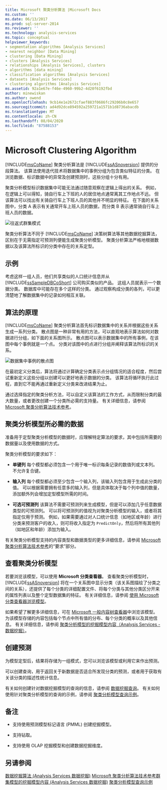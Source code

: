 ```yaml
---
title: Microsoft 聚类分析算法 |Microsoft Docs
ms.custom: ''
ms.date: 06/13/2017
ms.prod: sql-server-2014
ms.reviewer: ''
ms.technology: analysis-services
ms.topic: conceptual
helpviewer_keywords:
- segmentation algorithms [Analysis Services]
- nearest neighbor [Data Mining]
- clustering [Data Mining]
- clusters [Analysis Services]
- relationships [Analysis Services], clusters
- algorithms [data mining]
- classification algorithms [Analysis Services]
- datasets [Analysis Services]
- clustering algorithms [Analysis Services]
ms.assetid: 92a1e67e-f46e-4960-99b2-4d20f6192fbd
author: minewiskan
ms.author: owend
ms.openlocfilehash: 9cb14e1e2672cfaef883f0686fc29206b0c8e657
ms.sourcegitcommit: ad4d92dce894592a259721a1571b1d8736abacdb
ms.translationtype: MT
ms.contentlocale: zh-CN
ms.lasthandoff: 08/04/2020
ms.locfileid: "87588153"
---
```

# <a name="microsoft-clustering-algorithm"></a>Microsoft Clustering Algorithm
  [!INCLUDE[msCoName](../../includes/msconame-md.md)] 聚类分析算法是 [!INCLUDE[ssASnoversion](../../includes/ssasnoversion-md.md)] 提供的分段算法。 该算法使用迭代技术将数据集中的事例分组为包含类似特征的分类。 在浏览数据、标识数据中的异常及创建预测时，这些分组十分有用。

 聚类分析模型标识数据集中可能无法通过随意观察在逻辑上得出的关系。 例如，在逻辑上可以得知，骑自行车上下班的人的居住地点通常离其工作地点不远。 但该算法可以找出有关骑自行车上下班人员的其他并不明显的特征。 在下面的关系图中，分类 A 表示有关通常开车上班人员的数据，而分类 B 表示通常骑自行车上班人员的数据。

 ![往返式群集模式](../media/clustering-example.gif "往返式群集模式")

 聚类分析算法不同于 [!INCLUDE[msCoName](../../includes/msconame-md.md)] 决策树算法等其他数据挖掘算法，区别在于无需指定可预测列便能生成聚类分析模型。 聚类分析算法严格地根据数据以及该算法所标识的分类中存在的关系定型。

## <a name="example"></a>示例
 考虑这样一组人员，他们共享类似的人口统计信息并从 [!INCLUDE[ssSampleDBCoShort](../../includes/sssampledbcoshort-md.md)] 公司购买类似的产品。 这组人员就表示一个数据分类。 数据库中可能存在多个这样的分类。 通过观察构成分类的各列，可以更清楚地了解数据集中的记录如何相互关联。

## <a name="how-the-algorithm-works"></a>算法的原理
 [!INCLUDE[msCoName](../../includes/msconame-md.md)] 聚类分析算法首先标识数据集中的关系并根据这些关系生成一系列分类。 散点图是一种非常有用的方法，可以直观地表示算法如何对数据进行分组，如下面的关系图所示。 散点图可以表示数据集中的所有事例，在该图中每个事例就是一个点。 分类对该图中的点进行分组并阐释该算法所标识的关系。

 ![数据集中事例的散点图](../media/clustering-plot.gif "数据集中事例的散点图")

 在最初定义分类后，算法将通过计算确定分类表示点分组情况的适合程度，然后尝试重新定义这些分组以创建可以更好地表示数据的分类。 该算法将循环执行此过程，直到它不能再通过重新定义分类来改进结果为止。

 通过选择指定的聚类分析方法，可以自定义该算法的工作方式，从而限制分类的最大数量，或者更改创建一个分类所必需的支持量。 有关详细信息，请参阅 [Microsoft 聚类分析算法技术参考](microsoft-clustering-algorithm-technical-reference.md)。

## <a name="data-required-for-clustering-models"></a>聚类分析模型所必需的数据
 准备用于定型聚类分析模型的数据时，应理解特定算法的要求，其中包括所需要的数据量以及使用数据的方式。

 聚类分析模型的要求如下：

-   **单键列** 每个模型都必须包含一个用于唯一标识每条记录的数值列或文本列。 不允许复合键。

-   **输入列** 每个模型都必须至少包含一个输入列，该输入列包含用于生成此分类的值。 可以根据需要拥有任意多的输入列，但是具体取决于每个列中值的数量，添加额外列会增加定型模型所需的时间。

-   **可选可预测列** 该算法不需要可预测列来生成模型，但是可以添加几乎任意数据类型的可预测列。 可以将可预测列的值视为对聚类分析模型的输入，或者将其指定仅用于预测。 例如，如果需要通过对人口统计信息（如地区或年龄）进行分类来预测客户的收入，则可将收入指定为 `PredictOnly`，然后将所有其他列（如地区和年龄）添加为输入。

 有关聚类分析模型支持的内容类型和数据类型的更多详细信息，请参阅 [Microsoft 聚类分析算法技术参考](microsoft-clustering-algorithm-technical-reference.md)的“要求”部分。

## <a name="viewing-a-clustering-model"></a>查看聚类分析模型
 若要浏览该模型，可以使用 **Microsoft 分类查看器**。 查看聚类分析模型时， [!INCLUDE[ssASnoversion](../../includes/ssasnoversion-md.md)] 将在一个关系图中显示分类（该关系图描绘了分类之间的关系），还提供了每个分类的详细配置文件、将每个分类与其他分类区分开来的属性列表以及整个定型数据集的特征。 有关详细信息，请参阅 [使用 Microsoft 分类查看器浏览模型](browse-a-model-using-the-microsoft-cluster-viewer.md)。

 如果希望了解更多详细信息，可在 [Microsoft 一般内容树查看器](browse-a-model-using-the-microsoft-generic-content-tree-viewer.md)中浏览该模型。 为该模型存储的内容包括每个节点中所有值的分布、每个分类的概率以及其他信息。 有关详细信息，请参阅 [聚类分析模型的挖掘模型内容（Analysis Services - 数据挖掘）](mining-model-content-for-clustering-models-analysis-services-data-mining.md)。

## <a name="creating-predictions"></a>创建预测
 为模型定型后，结果将存储为一组模式，您可以浏览该模型或利用它来作出预测。

 可以创建查询，用于返回关于新数据是否适合所发现分类的预测，或者用于获取有关该分类的描述性统计信息。

 有关如何创建针对数据挖掘模型的查询的信息，请参阅 [数据挖掘查询](data-mining-queries.md)。 有关如何使用针对聚类分析模型的查询的示例，请参阅 [聚类分析模型查询示例](clustering-model-query-examples.md)。

## <a name="remarks"></a>备注

-   支持使用预测模型标记语言 (PMML) 创建挖掘模型。

-   支持钻取。

-   支持使用 OLAP 挖掘模型和创建数据挖掘维度。

## <a name="see-also"></a>另请参阅
 [数据挖掘算法 &#40;Analysis Services 数据挖掘&#41;](data-mining-algorithms-analysis-services-data-mining.md) [Microsoft 聚类分析算法技术参考](microsoft-clustering-algorithm-technical-reference.md)[群集模型的挖掘模型内容 &#40;Analysis Services 数据挖掘&#41;](mining-model-content-for-clustering-models-analysis-services-data-mining.md) [聚类分析模型查询示例](clustering-model-query-examples.md)


